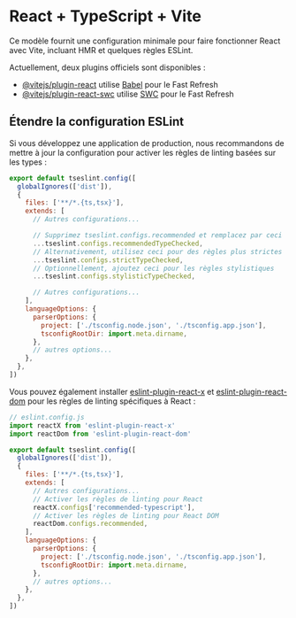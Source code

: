 # React + TypeScript + Vite

Ce modèle fournit une configuration minimale pour faire fonctionner React avec Vite, incluant HMR et quelques règles ESLint.

Actuellement, deux plugins officiels sont disponibles :

- [@vitejs/plugin-react](https://github.com/vitejs/vite-plugin-react/blob/main/packages/plugin-react) utilise [Babel](https://babeljs.io/) pour le Fast Refresh
- [@vitejs/plugin-react-swc](https://github.com/vitejs/vite-plugin-react/blob/main/packages/plugin-react-swc) utilise [SWC](https://swc.rs/) pour le Fast Refresh

## Étendre la configuration ESLint

Si vous développez une application de production, nous recommandons de mettre à jour la configuration pour activer les règles de linting basées sur les types :

```js
export default tseslint.config([
  globalIgnores(['dist']),
  {
    files: ['**/*.{ts,tsx}'],
    extends: [
      // Autres configurations...

      // Supprimez tseslint.configs.recommended et remplacez par ceci
      ...tseslint.configs.recommendedTypeChecked,
      // Alternativement, utilisez ceci pour des règles plus strictes
      ...tseslint.configs.strictTypeChecked,
      // Optionnellement, ajoutez ceci pour les règles stylistiques
      ...tseslint.configs.stylisticTypeChecked,

      // Autres configurations...
    ],
    languageOptions: {
      parserOptions: {
        project: ['./tsconfig.node.json', './tsconfig.app.json'],
        tsconfigRootDir: import.meta.dirname,
      },
      // autres options...
    },
  },
])
```

Vous pouvez également installer [eslint-plugin-react-x](https://github.com/Rel1cx/eslint-react/tree/main/packages/plugins/eslint-plugin-react-x) et [eslint-plugin-react-dom](https://github.com/Rel1cx/eslint-react/tree/main/packages/plugins/eslint-plugin-react-dom) pour les règles de linting spécifiques à React :

```js
// eslint.config.js
import reactX from 'eslint-plugin-react-x'
import reactDom from 'eslint-plugin-react-dom'

export default tseslint.config([
  globalIgnores(['dist']),
  {
    files: ['**/*.{ts,tsx}'],
    extends: [
      // Autres configurations...
      // Activer les règles de linting pour React
      reactX.configs['recommended-typescript'],
      // Activer les règles de linting pour React DOM
      reactDom.configs.recommended,
    ],
    languageOptions: {
      parserOptions: {
        project: ['./tsconfig.node.json', './tsconfig.app.json'],
        tsconfigRootDir: import.meta.dirname,
      },
      // autres options...
    },
  },
])
```
